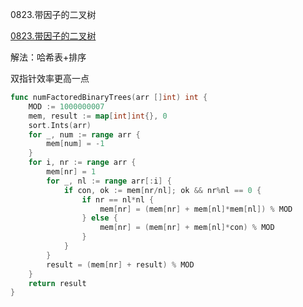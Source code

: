 0823.带因子的二叉树

[0823.带因子的二叉树](https://leetcode.cn/problems/binary-trees-with-factors/description/)



解法：哈希表+排序



双指针效率更高一点



```go
func numFactoredBinaryTrees(arr []int) int {
	MOD := 1000000007
	mem, result := map[int]int{}, 0
	sort.Ints(arr)
	for _, num := range arr {
		mem[num] = -1
	}
	for i, nr := range arr {
		mem[nr] = 1
		for _, nl := range arr[:i] {
			if con, ok := mem[nr/nl]; ok && nr%nl == 0 {
				if nr == nl*nl {
					mem[nr] = (mem[nr] + mem[nl]*mem[nl]) % MOD
				} else {
					mem[nr] = (mem[nr] + mem[nl]*con) % MOD
				}
			}
		}
		result = (mem[nr] + result) % MOD
	}
	return result
}
```
